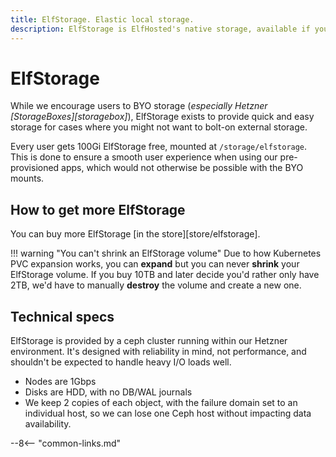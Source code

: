 ```yaml
---
title: ElfStorage. Elastic local storage.
description: ElfStorage is ElfHosted's native storage, available if you'd prefer not to BYO
---
```


# ElfStorage

While we encourage users to BYO storage (*especially Hetzner [StorageBoxes][storagebox]*), ElfStorage exists to provide quick and easy storage for cases where you might not want to bolt-on external storage.

Every user gets 100Gi ElfStorage free, mounted at `/storage/elfstorage`. This is done to ensure a smooth user experience when using our pre-provisioned apps, which would not otherwise be possible with the BYO mounts.

## How to get more ElfStorage

You can buy more ElfStorage [in the store][store/elfstorage].

!!! warning "You can't shrink an ElfStorage volume"
    Due to how Kubernetes PVC expansion works, you can **expand** but you can never **shrink** your ElfStorage volume. If you buy 10TB and later decide you'd rather only have 2TB, we'd have to manually **destroy** the volume and create a new one.

## Technical specs

ElfStorage is provided by a ceph cluster running within our Hetzner environment. It's designed with reliability in mind, not performance, and shouldn't be expected to handle heavy I/O loads well.

* Nodes are 1Gbps
* Disks are HDD, with no DB/WAL journals
* We keep 2 copies of each object, with the failure domain set to an individual host, so we can lose one Ceph host without impacting data availability.

--8<-- "common-links.md"